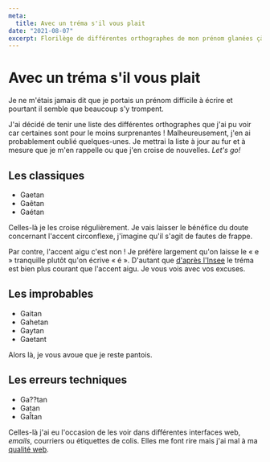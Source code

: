 ```yaml
---
meta:
  title: Avec un tréma s'il vous plait
date: "2021-08-07"
excerpt: Florilège de différentes orthographes de mon prénom glanées çà et là.
---
```


# Avec un tréma s'il vous plait

Je ne m'étais jamais dit que je portais un prénom difficile à écrire et pourtant il semble que beaucoup s'y trompent.

J'ai décidé de tenir une liste des différentes orthographes que j'ai pu voir car certaines sont pour le moins surprenantes ! Malheureusement, j'en ai probablement oublié quelques-unes. Je mettrai la liste à jour au fur et à mesure que je m'en rappelle ou que j'en croise de nouvelles. <i lang="en" class="text-italic">Let's go!</i>


## Les classiques

- Gaetan
- Gaêtan
- Gaétan

Celles-là je les croise régulièrement. Je vais laisser le bénéfice du doute concernant l'accent circonflexe, j'imagine qu'il s'agit de fautes de frappe.

Par contre, l'accent aigu c'est non ! Je préfère largement qu'on laisse le « e » tranquille plutôt qu'on écrive « é ». D'autant que [d'après l'<abbr title="Institut national de la statistique et des études économiques">Insee</abbr>](https://www.insee.fr/fr/statistiques/3532172) le tréma est bien plus courant que l'accent aigu. Je vous vois avec vos excuses.


## Les improbables

- Gaitan
- Gahetan
- Gaytan
- Gaetant

Alors là, je vous avoue que je reste pantois.


## Les erreurs techniques

- Ga??tan
- Gatan
- GaÎtan

Celles-là j'ai eu l'occasion de les voir dans différentes interfaces web, <i lang="en">emails</i>, courriers ou étiquettes de colis. Elles me font rire mais j'ai mal à ma [qualité web](https://checklists.opquast.com/fr/assurance-qualite-web/le-codage-de-caracteres-utilise-est-utf-8).
